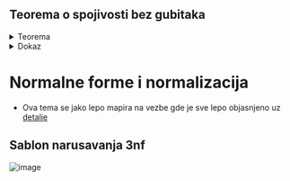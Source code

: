 ## Teorema o spojivosti bez gubitaka

<details>
 <summary> Teorema </summary>
 
 <br>
 
 <details>
 <summary> Dato je </summary>
 
 ![image](https://user-images.githubusercontent.com/45834270/108108333-c9e8a280-7090-11eb-95ae-7e8865dcf72a.png)
 
 </details> 
 
  <details>
 <summary> Garantuje se </summary>
 
 ![image](https://user-images.githubusercontent.com/45834270/108108384-d967eb80-7090-11eb-9913-b6523cf51a4d.png)
 
 </details> 
 
  <details>
 <summary> Vazi ekvivalencija </summary>
 
 ![image](https://user-images.githubusercontent.com/45834270/108108420-e5ec4400-7090-11eb-9c12-591808aa2ec2.png)
 
 </details> 
 
 </details> 
 
 <details>
 <summary> Dokaz </summary>
 
 <br>
 
 <details>
 <summary> Dokazujemo teoremu </summary>
 
 ![image](https://user-images.githubusercontent.com/45834270/108109794-acb4d380-7092-11eb-8b39-6958d6fdc5ba.png)
 
 </details>
 
  - kada radimo dokaz neke ekvivalencije, moramo odraditi dokaz implikacije na obe strane
 
 <details> 
 <summary> Desna implikacija </summary>
 
 <br>
 
   - prvo dokazujemo da pod pretpostavkom da vazi **barem jedna od ovih fz**, vazece i zavisnost spoja
 
 ![image](https://user-images.githubusercontent.com/45834270/108110429-87749500-7093-11eb-9aa9-31c7874938e0.png)

  - sta znaci da treba dokazati da vazi ova zavisnost spoja ? (tj. sta po definiciji znaci da je neka zavisnost posledica od nekog skupa zavisnosti)
    - to znaci da ako za bilo koju relaciju iz skupa svih mogucih relacija nad skupom obelezja u, vazi da ta relacija zadovoljava skup funkcionalnih zavisnosti F, onda ona mora zadovoljavati i moju zavisnost spoja (to mi treba da dokazemo, slika ispod)
    
![image](https://user-images.githubusercontent.com/45834270/108111939-b7bd3300-7095-11eb-9fd9-36c613d2d901.png)

<br>

  - po univerzalnoj konkretizaciji uzecemo bilo koju relaciju i predpostavicemo da ona bas zadovoljava moj skup funkcionalnih zavisnosti F
  
  ![image](https://user-images.githubusercontent.com/45834270/108113197-7f1e5900-7097-11eb-93fe-2279a9a549a3.png)

<br>


  - onda treba da dokazemo da ce ona zadovoljavati i zavisnost spoja, a da bi dokazali da ce ona zadovoljavati tu zavisnost spoja mi zapravo treba da dokazemo
  
![image](https://user-images.githubusercontent.com/45834270/108113234-8d6c7500-7097-11eb-8b84-5dae098b6e26.png)

<br>

  - posto imamo gore pretpostavku da ce vaziti barem jedna od te dve funkcionalne zavisnosti (fz), uzecemo nek je to prva da vazi(a posle cemo uzeti i drugu )
  - ako uzmemo da vazi prva, mi smo vec dokazali da ***ako je X->Y posledica od F-a onda vazi da je projekcija na xy spojeno sa projekcija na x unija u bez y jednako relaciji r***, onda to samo primenimo i na nas slucaj
  
![image](https://user-images.githubusercontent.com/45834270/108114822-91999200-7099-11eb-97bb-a964c4a8f224.png)

  - kada smo ovo dobili, to znaci da smo mi dokazali jednakost (pod predpostavkom da je vazila data fz)
  
<br>

  - potom uzmemo da vazi druga fz i na isti nacin pokazemo da vazi jednakost
  
![image](https://user-images.githubusercontent.com/45834270/108115365-4f248500-709a-11eb-84ce-a74fccea02d1.png)

<br>

### Zakljucak

  - dovoljno je jedna od fz da vazi da bi vazila zavisnost spoja a nas dokaz u ovu stranu je zavrsen


 <br>
 
 </details>
 
 <br>
 
  <details> 
 <summary> Leva implikacija </summary>
 
 <br>
 
  - u drugu stranu sad treba dokazati da ako imamo da je zavisnost spoja R1 i R2 posledica od F onda mora [jedna od ove dve](https://prnt.sc/zrmkgk) fz da vazi (kao posledica od F-a)
  - mi znaci dokazujemo ovo ispod (a predpostavljamo da ce nam vaziti zavisnost spoja)
  
![image](https://user-images.githubusercontent.com/45834270/108117046-bb07ed00-709c-11eb-8c6e-f911e9090873.png)

<br>

  - to dokazujemo tako sto predpostavimo da imamo relaciju koja zadovoljava F a onda ona mora zadovolji i bar jednu od [ove dve fz](https://prnt.sc/zrnxco)
 
 ![image](https://user-images.githubusercontent.com/45834270/108118035-0d95d900-709e-11eb-80f5-a4124f2c87f2.png)

<br>

  - posto sada hocemo preko suprotne pretpostavke to da dokazemo, mi cemo uzeti neku relaciju koja ce **zadovoljiti nase F i nece zadovoljiti ni jednu od te dve fz**
  - a kasnije cemo to oboriti kontradikcijom sa nasom polaznom pretpostavkom (vazi zavisnost spoja R1 i R2)
 
 ![image](https://user-images.githubusercontent.com/45834270/108118397-9876d380-709e-11eb-92d3-bd2c8a54a6ef.png)

<br>

  - relacija koja ce nam to omoguciti je relacija sa samo 2 torke i ona izgleda ovako: 
 
![image](https://user-images.githubusercontent.com/45834270/108119477-27382000-70a0-11eb-8d43-b347133123f5.png)

  - pri cemu su te dve torke jednake nad R1 presek R2 + s obzirom na F (zato ovo 0, 0)  a da su na ostatku **obavezno razlicite** (zato ovo 0, 1), odnosno: 

![image](https://user-images.githubusercontent.com/45834270/108119793-9877d300-70a0-11eb-8725-e57975b1feef.png)

  - ideja kada pravimo ovu relaciju je to da mi zelimo napraviti relaciju koja zadovoljava ceo skup fz F
  - i zadovoljice svaku onu fz iz R1 presek R2, u razlika R1 presek R2 ako je ona zapravo posledica od F
  - a oborice svaku R1 presek R2, u razlika R1 presek R2 koja nije posledica od F
  - i to je krajnja ideja 

<br>

  - prvo dokazemo da li nasa relacija uopste zadovoljava nas skup fz F
  - to uradimo tako sto uzmemo bilo koju fz iz F
  - a potom treba pokazati da je ova relacija zadovoljava

![image](https://user-images.githubusercontent.com/45834270/108120933-4d5ebf80-70a2-11eb-8e55-99db6dd1022a.png)

 <br>

  - neka uzmemo neku fz V->W, dva moguca slucaju (po zakonu iskljucenja treceg) su:
    - da je V podskup R1 presek R2 + s obzirom na F
    - da V nije podskup
    
 ![image](https://user-images.githubusercontent.com/45834270/108121155-a2023a80-70a2-11eb-921d-ecaeb8786855.png)

<br>

  - ako je V podskup, to znaci da je on funkcionalno zavisan od njih a zbog tranzitivnosti onda je i W 

![image](https://user-images.githubusercontent.com/45834270/108121353-fc030000-70a2-11eb-9acf-afe43f4370c1.png)

  - a posto su nase torke [jednake](https://prnt.sc/zrrzqu) nad R1 presek R2 plus, a ako su nase torke jednake nad V, sigurno ce onda biti jednake i nad W 
  - i posto su ovo jedine dve torke, jednake su na V, jednake su na W mi onda konstatujemo da ova relacija sigurno zadovoljava V u W 
  - (sada se vidi zasto je uzeta bas ovakva relacija, jer ona treba da ima sto manje torki )

![image](https://user-images.githubusercontent.com/45834270/108121839-b266e500-70a3-11eb-931b-337e4943023e.png)

<br>

  - a ako V nije podskup, onda trivijalno vazi V u W zato sto jedna strana implikacije nikad nije zadovoljena

![image](https://user-images.githubusercontent.com/45834270/108122084-0f629b00-70a4-11eb-8d9f-5cc784417546.png)

<br>

  - konacno, posto je ovo bilo koja fz, onda nasa relacija sigurno zadovoljava ceo skup fz

![image](https://user-images.githubusercontent.com/45834270/108122377-78e2a980-70a4-11eb-9231-d16c19dd5f4c.png)

<br>


  - sada krecemo dalje, odnosno, mi predpostavljamo da ta nasa relacija **ne zadovoljava ni jednu** od [nase dve fz](https://prnt.sc/zrt0e1) a **zadovoljava ceo F** 
  
![image](https://user-images.githubusercontent.com/45834270/108122805-2786ea00-70a5-11eb-8d11-25a6ed111043.png)

<br>



 </details>
 
 <br>
 
 </details>
 
 
# Normalne forme i normalizacija

 - Ova tema se jako lepo mapira na vezbe gde je sve lepo objasnjeno uz [detalje](https://github.com/FTN-E2-materials/BazePodataka2/tree/main/2020-2021/Vezbe/v3)


## Sablon narusavanja 3nf

![image](https://user-images.githubusercontent.com/45834270/98993706-1c18a580-252f-11eb-9b1a-15d4c5c0e2ce.png)


